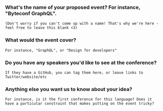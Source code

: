 ### What's the name of your proposed event? For instance, "Byteconf GraphQL". 

`(Don't worry if you can't come up with a name! That's why we're here - feel free to leave this blank <3)`

### What would the event cover? 

`For instance, "GraphQL", or "Design for developers"`

### Do you have any speakers you'd like to see at the conference? 

`If they have a GitHub, you can tag them here, or leave links to Twitter/website/etc`

### Anything else you want us to know about your idea? 

`For instance, is it the first conference for this language? Does it have a particular constraint that makes putting on the event tricky?`
